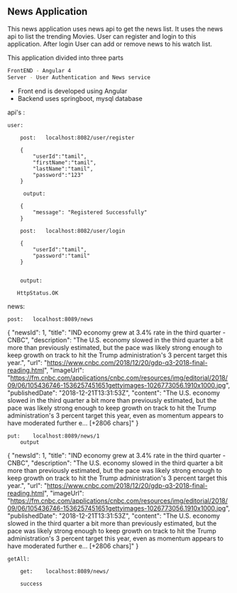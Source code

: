 ## News Application ##

This news application uses news api to get the news list.
It uses the news api to list the trending Movies. User can register and login to this application. After login User can add or remove news to his watch list.

This application divided into three parts

```sh
FrontEND - Angular 4
Server - User Authentication and News service
```
* Front end is developed using Angular
* Backend uses springboot, mysql database

api's :

    user:

        post:   localhost:8082/user/register

        {
            "userId":"tamil",
            "firstName":"tamil",
            "lastName":"tamil",
            "password":"123"
        }
        
         output: 

        {
            "message": "Registered Successfully"
        }

        post:   localhost:8082/user/login

        {
            "userId":"tamil",
            "password":"tamil"
        }


        output: 

       HttpStatus.OK

news:

    post:   localhost:8089/news


{
  "newsId": 1,
  "title": "IND economy grew at 3.4% rate in the third quarter - CNBC",
  "description": "The U.S. economy slowed in the third quarter a bit more than previously estimated, but the pace was likely strong enough to keep growth on track to hit the Trump administration's 3 percent target this year.",
  "url": "https://www.cnbc.com/2018/12/20/gdp-q3-2018-final-reading.html",
  "imageUrl": "https://fm.cnbc.com/applications/cnbc.com/resources/img/editorial/2018/09/06/105436746-1536257451651gettyimages-1026773056.1910x1000.jpg",
  "publishedDate": "2018-12-21T13:31:53Z",
  "content": "The U.S. economy slowed in the third quarter a bit more than previously estimated, but the pace was likely strong enough to keep growth on track to hit the Trump administration's 3 percent target this year, even as momentum appears to have moderated further e… [+2806 chars]"
}

    put:    localhost:8089/news/1
        output

{
  "newsId": 1,
  "title": "IND economy grew at 3.4% rate in the third quarter - CNBC",
  "description": "The U.S. economy slowed in the third quarter a bit more than previously estimated, but the pace was likely strong enough to keep growth on track to hit the Trump administration's 3 percent target this year.",
  "url": "https://www.cnbc.com/2018/12/20/gdp-q3-2018-final-reading.html",
  "imageUrl": "https://fm.cnbc.com/applications/cnbc.com/resources/img/editorial/2018/09/06/105436746-1536257451651gettyimages-1026773056.1910x1000.jpg",
  "publishedDate": "2018-12-21T13:31:53Z",
  "content": "The U.S. economy slowed in the third quarter a bit more than previously estimated, but the pace was likely strong enough to keep growth on track to hit the Trump administration's 3 percent target this year, even as momentum appears to have moderated further e… [+2806 chars]"
}


    getAll:

        get:    localhost:8089/news/

        success


